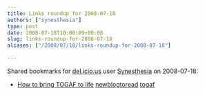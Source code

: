 ```yaml
---
title: Links roundup for 2008-07-18
authors: ["synesthesia"]
type: post
date: 2008-07-18T10:00:09+00:00
slug: links-roundup-for-2008-07-18 
aliases: ["/2008/07/18/links-roundup-for-2008-07-18"]

---
```

Shared bookmarks for [del.icio.us][1] user [Synesthesia][2] on 2008-07-18:

  * [How to bring TOGAF to life][3] 
    [newblogtoread][4] [togaf][5] </li> </ul>

 [1]: https://del.icio.us/
 [2]: https://del.icio.us/synesthesia
 [3]: https://togaforblunder.blogspot.com/
 [4]: https://del.icio.us/synesthesia/newblogtoread
 [5]: https://del.icio.us/synesthesia/togaf